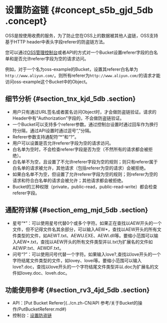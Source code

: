 # 设置防盗链 {#concept_s5b_gjd_5db .concept}

OSS是按使用收费的服务，为了防止您在OSS上的数据被其他人盗链，OSS支持基于HTTP header中表头字段referer的防盗链方法。

您可以通过[OSS管理控制台](https://oss.console.aliyun.com/)或者API的方式对一个Bucket设置referer字段的白名单和是否允许referer字段为空的请求访问。

例如，对于一个名为oss-example的Bucket，设置其referer白名单为`http://www.aliyun.com/`。则所有referer为`http://www.aliyun.com/`的请求才能访问oss-example这个Bucket中的Object。

## 细节分析 {#section_tnx_kjd_5db .section}

-   用户只有通过URL签名或者匿名访问Object时，才会做防盗链验证。请求的Header中有“Authorization”字段的，不会做防盗链验证。
-   一个Bucket可以支持多个referer参数。通过控制台设置时通过回车作为换行符分隔，通过API设置时通过逗号“,”分隔。
-   Referer参数支持通配符“\*”和“?”。
-   用户可以设置是否允许referer字段为空的请求访问。
-   白名单为空时，不会检查referer字段是否为空（不然所有的请求都会被拒绝）。
-   白名单不为空，且设置了不允许referer字段为空的规则；则只有referer属于白名单的请求被允许，其他请求（包括referer为空的请求）会被拒绝。
-   如果白名单不为空，但设置了允许referer字段为空的规则；则referer为空的请求和符合白名单的请求会被允许；其他请求都会被拒绝。
-   Bucket的三种权限（private，public-read，public-read-write）都会检查referer字段。

## 通配符详解 {#section_emg_mjd_5db .section}

-   星号“\*”：可以使用星号代替0个或多个字符。如果正在查找以AEW开头的一个文件，但不记得文件名其余部分，可以输入AEW\*，查找以AEW开头的所有文件类型的文件，如AEWT.txt、AEWU.EXE、AEWI.dll等。要缩小范围可以输入AEW\*.txt，查找以AEW开头的所有文件类型并以.txt为扩展名的文件如AEWIP.txt、AEWDF.txt。
-   问号“?”：可以使用问号代替一个字符。如果输入love?,查找以love开头的一个字符结尾文件类型的文件，如lovey、lovei等。要缩小范围可以输入love?.doc，查找以love开头的一个字符结尾文件类型并以.doc为扩展名的文件如lovey.doc、loveh.doc。

## 功能使用参考 {#section_rv3_4jd_5db .section}

-   API：[Put Bucket Referer](../cn.zh-CN/API 参考/关于Bucket的操作/PutBucketReferer.md#)
-   控制台：[设置防盗链](../cn.zh-CN/控制台用户指南/管理存储空间/设置防盗链.md#)

